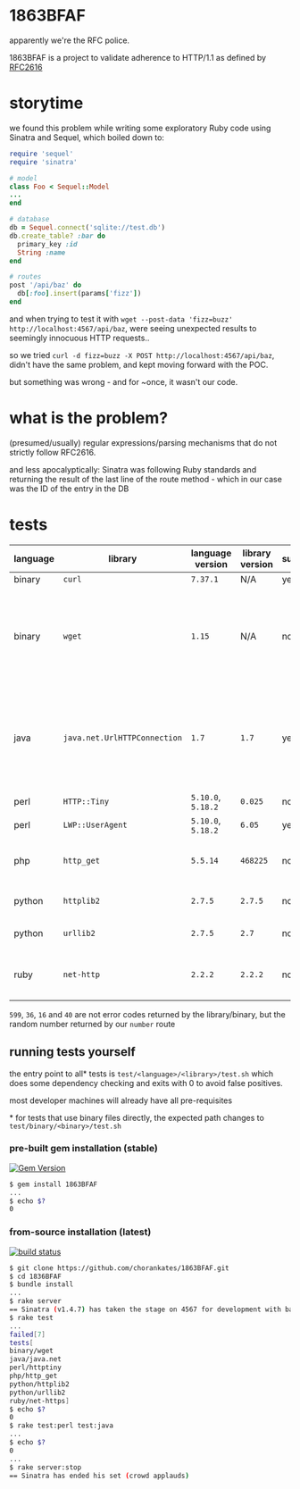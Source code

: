 # 1863BFAF
apparently we're the RFC police.

1863BFAF is a project to validate adherence to HTTP/1.1 as defined by [RFC2616](https://www.ietf.org/rfc/rfc2616.txt)

# storytime

we found this problem while writing some exploratory Ruby code using Sinatra and Sequel, which boiled down to:
```rb
require 'sequel'
require 'sinatra'

# model
class Foo < Sequel::Model
...
end

# database
db = Sequel.connect('sqlite://test.db')
db.create_table? :bar do
  primary_key :id
  String :name
end

# routes
post '/api/baz' do
  db[:foo].insert(params['fizz'])
end

```

and when trying to test it with `wget --post-data 'fizz=buzz' http://localhost:4567/api/baz`, were seeing unexpected results to seemingly innocuous HTTP requests..

so we tried `curl -d fizz=buzz -X POST http://localhost:4567/api/baz`, didn't have the same problem, and kept moving forward with the POC.

but something was wrong - and for ~once, it wasn't our code.

# what is the problem?

(presumed/usually) regular expressions/parsing mechanisms that do not strictly follow RFC2616.

and less apocalyptically: Sinatra was following Ruby standards and returning the result of the last line of the route method - which in our case was the ID of the entry in the DB

# tests
language     | library          | language version | library version  | success? | context
-------------|------------------|------------------|------------------|----------|---------
binary       | `curl`           | `7.37.1` | N/A | yes       |
binary       | `wget`           | `1.15`   | N/A | no        | (number) `ERROR -1: Malformed status line.`, additionally: reported with exit code 4, 'Network failure.'
java         | `java.net.UrlHTTPConnection` | `1.7` | `1.7` | yes/no  | (number) body is conflated as HTTP status code, that even when invalid, no error is raised - so we raise our own
perl         | `HTTP::Tiny`     | `5.10.0`,  `5.18.2` | `0.025` | no       | (number) `ERROR: 599`
perl         | `LWP::UserAgent` | `5.10.0`, `5.18.2` | `6.05` | yes      |
php          | `http_get`       | `5.5.14` | `468225` | no       | (number) <unknown, bug in reporting>
python       | `httplib2`       | `2.7.5`  | `2.7.5` | no       | (number) `BadStatusLine: HTTP/1.1 36`
python       | `urllib2`        | `2.7.5`  | `2.7`   | no       | (number) `BadStatusLine: HTTP/1.1 16`
ruby         | `net-http`       | `2.2.2`  | `2.2.2` | no       | (number) `wrong status line: "HTTP/1.1 40  "`

`599`, `36`, `16` and `40` are not error codes returned by the library/binary, but the random number returned by our `number` route

## running tests yourself

the entry point to all* tests is `test/<language>/<library>/test.sh` which does some dependency checking and exits with 0 to avoid false positives.

most developer machines will already have all pre-requisites

\* for tests that use binary files directly, the expected path changes to `test/binary/<binary>/test.sh`

### pre-built gem installation (stable)

[![Gem Version](https://badge.fury.io/rb/1863BFAF.png)](https://rubygems.org/gems/1863BFAF)

```sh
$ gem install 1863BFAF
...
$ echo $?
0
```

### from-source installation (latest)

[![build status](https://travis-ci.org/chorankates/1863BFAF.svg)](https://travis-ci.org/chorankates/1863BFAF)


```sh
$ git clone https://github.com/chorankates/1863BFAF.git
$ cd 1836BFAF
$ bundle install
...
$ rake server
== Sinatra (v1.4.7) has taken the stage on 4567 for development with backup from WEBrick
$ rake test
...
failed[7]
tests[
binary/wget
java/java.net
perl/httptiny
php/http_get
python/httplib2
python/urllib2
ruby/net-https]
$ echo $?
0
$ rake test:perl test:java
...
$ echo $?
0
...
$ rake server:stop
== Sinatra has ended his set (crowd applauds)
```
